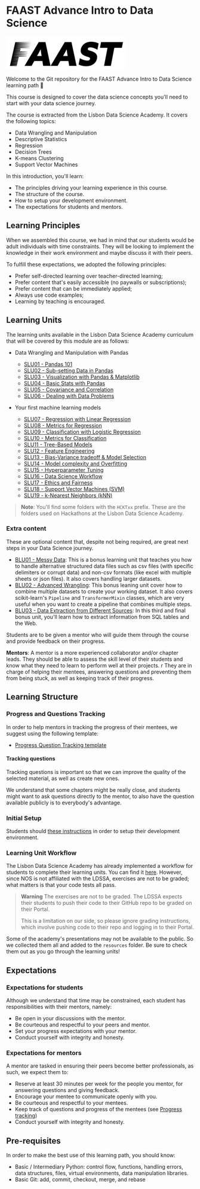 # FAAST Advance Intro to Data Science

![FAAST logo](/images/FAAST_preto.png)

Welcome to the Git repository for the FAAST Advance Intro to Data Science learning path 🎉

This course is designed to cover the data science concepts you'll need to start with your data science journey.

The course is extracted from the Lisbon Data Science Academy. It covers the following topics:

- Data Wrangling and Manipulation
- Descriptive Statistics
- Regression
- Decision Trees
- K-means Clustering
- Support Vector Machines

In this introduction, you'll learn:

- The principles driving your learning experience in this course.
- The structure of the course.
- How to setup your development environment.
- The expectations for students and mentors.

## Learning Principles

When we assembled this course, we had in mind that our students would be adult individuals with time constraints. They will be looking to implement the knowledge in their work environment and maybe discuss it with their peers.

To fulfill these expectations, we adopted the following principles:

- Prefer self-directed learning over teacher-directed learning;
- Prefer content that's easily accessible (no paywalls or subscriptions);
- Prefer content that can be immediately applied;
- Always use code examples;
- Learning by teaching is encouraged.

## Learning Units

The learning units available in the Lisbon Data Science Academy curriculum that will be covered by this module are as follows:

- Data Wrangling and Manipulation with Pandas
  - [SLU01 - Pandas 101](https://github.com/LDSSA/batch5-students/tree/main/S01%20-%20Bootcamp%20and%20Binary%20Classification/SLU01%20-%20Pandas%20101)
  - [SLU02 - Sub-setting Data in Pandas](https://github.com/LDSSA/batch5-students/tree/main/S01%20-%20Bootcamp%20and%20Binary%20Classification/SLU02%20-%20Subsetting%20Data%20in%20Pandas)
  - [SLU03 - Visualization with Pandas & Matplotlib](https://github.com/LDSSA/batch5-students/tree/main/S01%20-%20Bootcamp%20and%20Binary%20Classification/SLU03%20-%20Visualization%20with%20Pandas%20%26%20Matplotlib)
  - [SLU04 - Basic Stats with Pandas](https://github.com/LDSSA/batch5-students/tree/main/S01%20-%20Bootcamp%20and%20Binary%20Classification/SLU04%20-%20Basic%20Stats%20with%20Pandas)
  - [SLU05 - Covariance and Correlation](https://github.com/LDSSA/batch5-students/tree/main/S01%20-%20Bootcamp%20and%20Binary%20Classification/SLU05%20-%20Covariance%20and%20Correlation)
  - [SLU06 - Dealing with Data Problems](https://github.com/LDSSA/batch5-students/tree/main/S01%20-%20Bootcamp%20and%20Binary%20Classification/SLU06%20-%20Dealing%20with%20Data%20Problems)

- Your first machine learning models
  - [SLU07 - Regression with Linear Regression](https://github.com/LDSSA/batch5-students/tree/main/S01%20-%20Bootcamp%20and%20Binary%20Classification/SLU07%20-%20Regression%20with%20Linear%20Regression)
  - [SLU08 - Metrics for Regression](https://github.com/LDSSA/batch5-students/tree/main/S01%20-%20Bootcamp%20and%20Binary%20Classification/SLU08%20-%20Metrics%20for%20Regression)
  - [SLU09 - Classification with Logistic Regression](https://github.com/LDSSA/batch5-students/tree/main/S01%20-%20Bootcamp%20and%20Binary%20Classification/SLU09%20-%20Classification%20with%20Logistic%20Regression)
  - [SLU10 - Metrics for Classification](https://github.com/LDSSA/batch5-students/tree/main/S01%20-%20Bootcamp%20and%20Binary%20Classification/SLU10%20-%20Metrics%20for%20Classification)
  - [SLU11 - Tree-Based Models](https://github.com/LDSSA/batch5-students/tree/main/S01%20-%20Bootcamp%20and%20Binary%20Classification/SLU11%20-%20Tree-Based%20Models)
  - [SLU12 - Feature Engineering](https://github.com/LDSSA/batch5-students/tree/main/S01%20-%20Bootcamp%20and%20Binary%20Classification/SLU12%20-%20Feature%20Engineering)
  - [SLU13 - Bias-Variance tradeoff & Model Selection](https://github.com/LDSSA/batch5-students/tree/main/S01%20-%20Bootcamp%20and%20Binary%20Classification/SLU13%20-%20Bias-Variance%20tradeoff%20%26%20Model%20Selection%20)
  - [SLU14 - Model complexity and Overfitting](https://github.com/LDSSA/batch5-students/tree/main/S01%20-%20Bootcamp%20and%20Binary%20Classification/SLU14%20-%20Model%20complexity%20and%20Overfitting)
  - [SLU15 - Hyperparameter Tuning](https://github.com/LDSSA/batch5-students/tree/main/S01%20-%20Bootcamp%20and%20Binary%20Classification/SLU15%20-%20Hyperparameter%20Tuning)
  - [SLU16 - Data Science Workflow](https://github.com/LDSSA/batch5-students/tree/main/S01%20-%20Bootcamp%20and%20Binary%20Classification/SLU16%20-%20Workflow)
  - [SLU17 - Ethics and Fairness](https://github.com/LDSSA/batch5-students/tree/main/S01%20-%20Bootcamp%20and%20Binary%20Classification/SLU17%20-%20Ethics%20and%20Fairness)
  - [SLU18 - Support Vector Machines (SVM)](https://github.com/LDSSA/batch5-students/tree/main/S01%20-%20Bootcamp%20and%20Binary%20Classification/SLU18%20-%20Support%20Vector%20Machines%20(SVM))
  - [SLU19 - k-Nearest Neighbors (kNN)](https://github.com/LDSSA/batch5-students/tree/main/S01%20-%20Bootcamp%20and%20Binary%20Classification/SLU19%20-%20k-Nearest%20Neighbors%20(kNN))
  
> **Note**: You'll find some folders with the `HCKTxx` prefix. These are the folders used on Hackathons at the Lisbon Data Science Academy.

### Extra content

These are optional content that, despite not being required, are great next steps in your Data Science journey.

- [BLU01 - Messy Data](https://github.com/LDSSA/batch5-students/tree/main/S02%20-%20Data%20Wrangling/BLU01%20-%20Messy%20Data): This is a bonus learning unit that teaches you how to handle alternative structured data files such as csv files (with specific delimiters or corrupt data) and non-csv formats (like excel with multiple sheets or json files). It also covers handling larger datasets.
- [BLU02 - Advanced Wrangling](https://github.com/LDSSA/batch5-students/tree/main/S02%20-%20Data%20Wrangling/BLU02%20-%20Advanced%20Wrangling): This bonus leaning unit cover how to combine multiple datasets to create your working dataset. It also covers scikit-learn's `Pipeline` and `TransformerMixin` classes, which are very useful when you want to create a pipeline that combines multiple steps.
- [BLU03 - Data Extraction from Different Sources](https://github.com/LDSSA/batch5-students/tree/main/S02%20-%20Data%20Wrangling/BLU03%20-%20Data%20Sources): In this third and final bonus unit, you'll learn how to extract information from SQL tables and the Web.

Students are to be given a mentor who will guide them through the course and provide feedback on their progress.

**Mentors**: A mentor is a more experienced collaborator and/or chapter leads. They should be able to assess the skill level of their students and know what they need to learn to perform well at their projects.
r
They are in charge of helping their mentees, answering questions and preventing them from being stuck, as well as keeping track of their progress.

## Learning Structure

### Progress and Questions Tracking

In order to help mentors in tracking the progress of their mentees, we suggest using the following template:

- [Progress Question Tracking template](https://docs.google.com/spreadsheets/d/1nODnLBLCcC6Dqe_pK_bog-BA78E9AuUq1l4S81Px61w/edit?usp=sharing)

#### Tracking questions

Tracking questions is important so that we can improve the quality of the selected material, as well as create new ones.

We understand that some chapters might be really close, and students might want to ask questions directly to the mentor, to also have the question available publicly is to everybody's advantage.

### Initial Setup

Students should [these instructions](https://github.com/LDSSA/batch5-students/blob/main/README.md) in order to setup their development environment.

### Learning Unit Workflow

The Lisbon Data Science Academy has already implemented a workflow for students to complete their learning units. You can find it [here](https://github.com/LDSSA/batch5-students#learning-unit-workflow). However, since NOS is not affiliated with the LDSSA, exercises are not to be graded; what matters is that your code tests all pass.

> **Warning** The exercises are not to be graded. The LDSSA expects their students to push their code to their GitHub repo to be graded on their Portal.
>
> This is a limitation on our side, so please ignore grading instructions, which involve pushing code to their repo and logging in to their Portal.

Some of the academy's presentations may not be available to the public. So we collected them all and added to the `resources` folder. Be sure to check them out as you go through the learning units!

## Expectations

### Expectations for students

Although we understand that time may be constrained, each student has responsibilities with their mentors, namely:

- Be open in your discussions with the mentor.
- Be courteous and respectful  to your peers and mentor.
- Set your progress expectations with your mentor.
- Conduct yourself with integrity and honesty.

### Expectations for mentors

A mentor are tasked in ensuring their peers become better professionals, as such, we expect them to:

- Reserve at least 30 minutes per week for the people you mentor, for answering questions and giving feedback.
- Encourage your mentee to communicate openly with you.
- Be courteous and respectful to your mentees.
- Keep track of questions and progress of the mentees (see [Progress tracking](#progress-and-questions-tracking))
- Conduct yourself with integrity and honesty.

## Pre-requisites

In order to make the best use of this learning path, you should know:

- Basic / Intermediary Python: control flow, functions, handling errors, data structures, files, virtual environments, data manipulation libraries.
- Basic Git: add, commit, checkout, merge, and rebase
